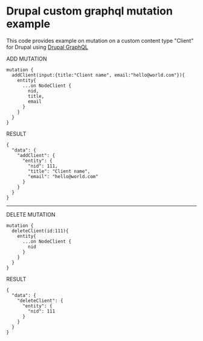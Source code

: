 # Drupal custom graphql mutation example

This code provides example on mutation on a custom content type "Client" for Drupal using [Drupal GraphQL](https://github.com/drupal-graphql/graphql)

ADD MUTATION
```$xslt
mutation {
  addClient(input:{title:"Client name", email:"hello@world.com"}){
    entity{
      ...on NodeClient {
        nid,
        title,
        email
      }
    }
  }
}

```

RESULT

```$xslt
{
  "data": {
    "addClient": {
      "entity": {
        "nid": 111,
        "title": "Client name",
        "email": "hello@world.com"
      }
    }
  }
}
```

---


DELETE MUTATION
```$xslt
mutation {
  deleteClient(id:111){
    entity{
      ...on NodeClient {
        nid
      }
    }
  }
}

```


RESULT

```$xslt
{
  "data": {
    "deleteClient": {
      "entity": {
        "nid": 111
      }
    }
  }
}
```
